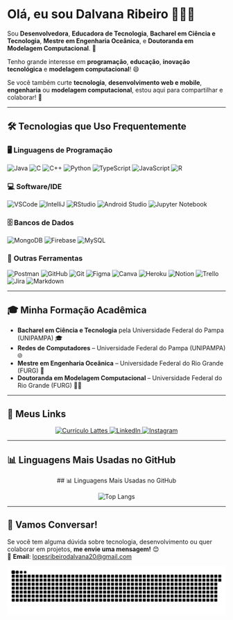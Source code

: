 # Olá, eu sou Dalvana Ribeiro 👩‍💻💚

Sou **Desenvolvedora**, **Educadora de Tecnologia**, **Bacharel em Ciência e Tecnologia**, **Mestre em Engenharia Oceânica**, e **Doutoranda em Modelagem Computacional**. 🚀

Tenho grande interesse em **programação**, **educação**, **inovação tecnológica** e **modelagem computacional**! 😄

Se você também curte **tecnologia**, **desenvolvimento web e mobile**, **engenharia** ou **modelagem computacional**, estou aqui para compartilhar e colaborar! 🤖

---

## 🛠️ Tecnologias que Uso Frequentemente

### 🖥️ **Linguagens de Programação**
![Java](https://img.shields.io/badge/-Java-ED8B00?style=for-the-badge&logo=openjdk&logoColor=white)
![C](https://img.shields.io/badge/-C-00599C?style=for-the-badge&logo=c&logoColor=white)
![C++](https://img.shields.io/badge/-C++-00599C?style=for-the-badge&logo=cplusplus&logoColor=white)
![Python](https://img.shields.io/badge/-Python-FFD43B?style=for-the-badge&logo=python&logoColor=black)
![TypeScript](https://img.shields.io/badge/-TypeScript-3178C6?style=for-the-badge&logo=typescript&logoColor=white)
![JavaScript](https://img.shields.io/badge/-JavaScript-F7DF1E?style=for-the-badge&logo=javascript&logoColor=black)
![R](https://img.shields.io/badge/-R-276DC3?style=for-the-badge&logo=r&logoColor=white)

### 💻 **Software/IDE**
![VSCode](https://img.shields.io/badge/-VSCode-007ACC?style=for-the-badge&logo=visualstudiocode&logoColor=white)
![IntelliJ](https://img.shields.io/badge/-IntelliJ-000000?style=for-the-badge&logo=intellijidea&logoColor=white)
![RStudio](https://img.shields.io/badge/-RStudio-75AADB?style=for-the-badge&logo=rstudio&logoColor=white)
![Android Studio](https://img.shields.io/badge/-Android%20Studio-3DDC84?style=for-the-badge&logo=androidstudio&logoColor=white)
![Jupyter Notebook](https://img.shields.io/badge/-Jupyter%20Notebook-F37626?style=for-the-badge&logo=jupyter&logoColor=white)

### 🗄️ **Bancos de Dados**
![MongoDB](https://img.shields.io/badge/-MongoDB-47A248?style=for-the-badge&logo=mongodb&logoColor=white)
![Firebase](https://img.shields.io/badge/-Firebase-FFCA28?style=for-the-badge&logo=firebase&logoColor=white)
![MySQL](https://img.shields.io/badge/-MySQL-4479A1?style=for-the-badge&logo=mysql&logoColor=white)

### 🔧 **Outras Ferramentas**
![Postman](https://img.shields.io/badge/-Postman-FF6C37?style=for-the-badge&logo=postman&logoColor=white)
![GitHub](https://img.shields.io/badge/-GitHub-24292F?style=for-the-badge&logo=github&logoColor=white)
![Git](https://img.shields.io/badge/-Git-F05032?style=for-the-badge&logo=git&logoColor=white)
![Figma](https://img.shields.io/badge/-Figma-FF7262?style=for-the-badge&logo=figma&logoColor=white)
![Canva](https://img.shields.io/badge/-Canva-00C4CC?style=for-the-badge&logo=canva&logoColor=white)
![Heroku](https://img.shields.io/badge/-Heroku-430098?style=for-the-badge&logo=heroku&logoColor=white)
![Notion](https://img.shields.io/badge/-Notion-000000?style=for-the-badge&logo=notion&logoColor=white)
![Trello](https://img.shields.io/badge/-Trello-0079BF?style=for-the-badge&logo=trello&logoColor=white)
![Jira](https://img.shields.io/badge/-Jira-0052CC?style=for-the-badge&logo=jira&logoColor=white)
![Markdown](https://img.shields.io/badge/-Markdown-000000?style=for-the-badge&logo=markdown&logoColor=white)

---

## 🎓 Minha Formação Acadêmica

- **Bacharel em Ciência e Tecnologia** pela Universidade Federal do Pampa (UNIPAMPA) 🎓  
- **Redes de Computadores** – Universidade Federal do Pampa (UNIPAMPA) 🌐  
- **Mestre em Engenharia Oceânica** – Universidade Federal do Rio Grande (FURG) 🌊  
- **Doutoranda em Modelagem Computacional** – Universidade Federal do Rio Grande (FURG) 🧑‍🔬  

---

## 📲 Meus Links

<div align="center">
  <a href="http://lattes.cnpq.br/5489866644484228" target="_blank">
    <img src="https://img.shields.io/badge/📜%20Lattes-Visualizar%20Currículo-4CAF50?style=for-the-badge" alt="Currículo Lattes">
  </a>

  <a href="https://www.linkedin.com/in/ribeiro-dalvana/" target="_blank">
    <img src="https://img.shields.io/badge/🔗%20LinkedIn-Dalvana%20Ribeiro-0A66C2?style=for-the-badge&logo=linkedin&logoColor=white" alt="LinkedIn">
  </a>

  <a href="https://www.instagram.com/ribeirodalvanalopes/" target="_blank">
    <img src="https://img.shields.io/badge/📸%20Instagram-@dalvana.ribeiro-E4405F?style=for-the-badge&logo=instagram&logoColor=white" alt="Instagram">
  </a>
</div>

---

## 📊 Linguagens Mais Usadas no GitHub

<div align="center">
## 📊 Linguagens Mais Usadas no GitHub

![Top Langs](https://github-readme-stats.vercel.app/api/top-langs/?username=DalvanaRibeiro&layout=compact&theme=gruvbox)

</div>

---

## 💬 Vamos Conversar!

Se você tem alguma dúvida sobre tecnologia, desenvolvimento ou quer colaborar em projetos, **me envie uma mensagem!** 😊  
📧 **Email**: lopesribeirodalvana20@gmail.com

<picture align="center">
  <source media="(prefers-color-scheme: dark)" srcset="https://raw.githubusercontent.com/DalvanaRibeiro/DalvanaRibeiro/output/github-contribution-grid-snake-dark.svg">
  <source media="(prefers-color-scheme: light)" srcset="https://raw.githubusercontent.com/DalvanaRibeiro/DalvanaRibeiro/output/github-contribution-grid-snake-dark.svg">
  <img align="center" alt="github contribution grid snake animation" src="https://raw.githubusercontent.com/DalvanaRibeiro/DalvanaRibeiro/output/github-contribution-grid-snake.svg">
</picture>
